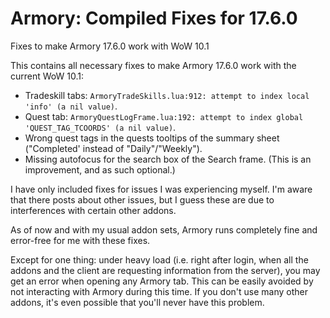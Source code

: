 # Armory: Compiled Fixes for 17.6.0

Fixes to make Armory 17.6.0 work with WoW 10.1

This contains all necessary fixes to make Armory 17.6.0 work with the current WoW 10.1:

- Tradeskill tabs: `ArmoryTradeSkills.lua:912: attempt to index local 'info' (a nil value)`.
- Quest tab: `ArmoryQuestLogFrame.lua:192: attempt to index global 'QUEST_TAG_TCOORDS' (a nil value)`.
- Wrong quest tags in the quests tooltips of the summary sheet ("Completed' instead of "Daily"/"Weekly").
- Missing autofocus for the search box of the Search frame. (This is an improvement, and as such optional.)

I have only included fixes for issues I was experiencing myself. I'm aware that there posts about other issues, but I guess these are due to interferences with certain other addons.

As of now and with my usual addon sets, Armory runs completely fine and error-free for me with these fixes.

Except for one thing: under heavy load (i.e. right after login, when all the addons and the client are requesting information from the server), you may get an error when opening any Armory tab. This can be easily avoided by not interacting with Armory during this time. If you don't use many other addons, it's even possible that you'll never have this problem.
